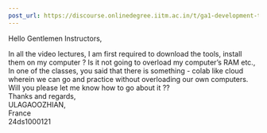 ```yaml
---
post_url: https://discourse.onlinedegree.iitm.ac.in/t/ga1-development-tools-discussion-thread-tds-jan-2025/161083/60
---
```

Hello Gentlemen Instructors,

In all the video lectures, I am first required to download the tools, install them on my computer ? Is it not going to overload my computer’s RAM etc.,  
In one of the classes, you said that there is something - colab like cloud wherein we can go and practice without overloading our own computers. Will you please let me know how to go about it ??  
Thanks and regards,  
ULAGAOOZHIAN,  
France  
24ds1000121